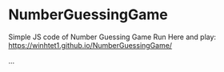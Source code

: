 # NumberGuessingGame
Simple JS code of Number Guessing Game
Run Here and play:
https://winhtet1.github.io/NumberGuessingGame/

...
